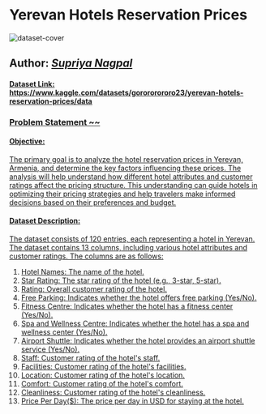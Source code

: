 # Yerevan Hotels Reservation Prices

####

![dataset-cover](https://github.com/user-attachments/assets/8a8e9cdc-2b51-4ac9-93ea-beee63d11150)

## Author: <i><u>Supriya Nagpal</i>

#### Dataset Link: https://www.kaggle.com/datasets/gorororororo23/yerevan-hotels-reservation-prices/data


### Problem Statement ~~

#### Objective: 

The primary goal is to analyze the hotel reservation prices in Yerevan, Armenia, and determine the key factors influencing these prices. The analysis will help understand how different hotel attributes and customer ratings affect the pricing structure. This understanding can guide hotels in optimizing their pricing strategies and help travelers make informed decisions based on their preferences and budget.

#### Dataset Description:

The dataset consists of 120 entries, each representing a hotel in Yerevan. The dataset contains 13 columns, including various hotel attributes and customer ratings. The columns are as follows:

1. Hotel Names: The name of the hotel.
2. Star Rating: The star rating of the hotel (e.g., 3-star, 5-star).
3. Rating: Overall customer rating of the hotel.
4. Free Parking: Indicates whether the hotel offers free parking (Yes/No).
5. Fitness Centre: Indicates whether the hotel has a fitness center (Yes/No).
6. Spa and Wellness Centre: Indicates whether the hotel has a spa and wellness center (Yes/No).
7. Airport Shuttle: Indicates whether the hotel provides an airport shuttle service (Yes/No).
8. Staff: Customer rating of the hotel's staff.
9. Facilities: Customer rating of the hotel's facilities.
10. Location: Customer rating of the hotel's location.
11. Comfort: Customer rating of the hotel's comfort.
12. Cleanliness: Customer rating of the hotel's cleanliness.
13. Price Per Day($): The price per day in USD for staying at the hotel.
